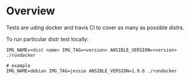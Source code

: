 # Overview

Tests are uding docker and travis CI to cover as many as possible distrs.

To run particular distr test locally:

    IMG_NAME=<dist name> IMG_TAG=<version> ANSIBLE_VERSION=<version> ./rundocker

    # example
    IMG_NAME=debian IMG_TAG=jessie ANSIBLE_VERSION=1.9.6 ./rundocker
